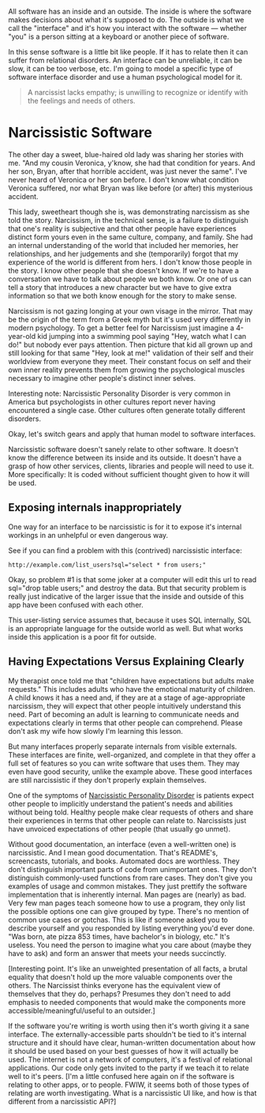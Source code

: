 All software has an inside and an outside. The inside is where the software makes decisions about what it's supposed to do. The outside is what we call the "interface" and it's how you interact with the software &mdash; whether "you" is a person sitting at a keyboard or another piece of software.

In this sense software is a little bit like people. If it has to relate then it can suffer from relational disorders. An interface can be unreliable, it can be slow, it can be too verbose, etc. I'm going to model a specific type of software interface disorder and use a human psychological model for it.

> A narcissist lacks empathy; is unwilling to recognize or identify with the feelings and needs of others.

# Narcissistic Software

The other day a sweet, blue-haired old lady was sharing her stories with me. "And my cousin Veronica, y'know, she had that condition for years. And her son, Bryan, after that horrible accident, was just never the same". I've never heard of Veronica or her son before. I don't know what condition Veronica suffered, nor what Bryan was like before (or after) this mysterious accident.

This lady, sweetheart though she is, was demonstrating narcissism as she told the story. Narcissism, in the technical sense, is a failure to distinguish that one's reality is subjective and that other people have experiences distinct form yours even in the same culture, company, and family.
She had an internal understanding of the world that included her memories, her relationships, and her judgements and she (temporarily) forgot that my experience of the world is different from hers. I don't know those people in the story. I know other people that she doesn't know. If we're to have a conversation we have to talk about people we both know. Or one of us can tell a story that introduces a new character but we have to give extra information so that we both know enough for the story to make sense.

Narcissism is not gazing longing at your own visage in the mirror. That may be the origin of the term from a Greek myth but it's used very differently in modern psychology. To get a better feel for Narcissism just imagine a 4-year-old kid jumping into a swimming pool saying "Hey, watch what I can do!" but nobody ever pays attention. Then picture that kid all grown up and still looking for that same "Hey, look at me!" validation of their self and their worldview from everyone they meet. Their constant focus on self and their own inner reality prevents them from growing the psychological muscles necessary to imagine other people's distinct inner selves.

Interesting note: Narcissistic Personality Disorder is very common in America but psychologists in other cultures report never having encountered a single case. Other cultures often generate totally different disorders.

Okay, let's switch gears and apply that human model to software interfaces.

Narcissistic software doesn't sanely relate to other software. It doesn't know the difference between its inside and its outside. It doesn't have a grasp of how other services, clients, libraries and people will need to use it. More specifically: It is coded without sufficient thought given to how it will be used.
 
## Exposing internals inappropriately

One way for an interface to be narcissistic is for it to expose it's internal workings in an unhelpful or even dangerous way.

See if you can find a problem with this (contrived) narcissistic interface:

    http://example.com/list_users?sql="select * from users;"

Okay, so problem #1 is that some joker at a computer will edit this url to read sql="drop table users;" and destroy the data. But that security problem is really just indicative of the larger issue that the inside and outside of this app have been confused with each other.

This user-listing service assumes that, because it uses SQL internally, SQL is an appropriate language for the outside world as well. But what works inside this application is a poor fit for outside.


## Having Expectations Versus Explaining Clearly

My therapist once told me that "children have expectations but adults make requests." This includes adults who have the emotional maturity of children. A child knows it has a need and, if they are at a stage of age-appropriate narcissism, they will expect that other people intuitively understand this need. Part of becoming an adult is learning to communicate needs and expectations clearly in terms that other people can comprehend. Please don't ask my wife how slowly I'm learning this lesson.

But many interfaces properly separate internals from visible externals. These interfaces are finite, well-organized, and complete in that they offer a full set of features so you can write software that uses them. They may even have good security, unlike the example above. These good interfaces are still narcissistic if they don't properly explain themselves.

One of the symptoms of [Narcissistic Personality Disorder](http://en.wikipedia.org/wiki/Narcissistic_personality_disorder#cite_ref-DSM-IV-TR_0-1) is patients expect other people to implicitly understand the patient's needs and abilities without being told. Healthy people make clear requests of others and share their experiences in terms that other people can relate to. Narcissists just have unvoiced expectations of other people (that usually go unmet).

Without good documentation, an interface (even a well-written one) is narcissistic. And I mean good documentation. That's README's, screencasts, tutorials, and books. Automated docs are worthless. They don't distinguish important parts of code from unimportant ones. They don't distinguish commonly-used functions from rare cases. They don't give you examples of usage and common mistakes. They just prettify the software implementation that is inherently internal. Man pages are (nearly) as bad. Very few man pages teach someone how to use a program, they only list the possible options one can give grouped by type. There's no mention of common use cases or gotchas.
This is like if someone asked you to describe yourself and you responded by listing everything you'd ever done. "Was born, ate pizza 853 times, have bachelor's in biology, etc." It's useless. You need the person to imagine what you care about (maybe they have to ask) and form an answer that meets your needs succinctly.

[Interesting point. It's like an unweighted presentation of all facts, a brutal equality that doesn't hold up the more valuable components over the others. The Narcissist thinks everyone has the equivalent view of themselves that they do, perhaps? Presumes they don't need to add emphasis to needed components that would make the components more accessible/meaningful/useful to an outsider.]

If the software you're writing is worth using then it's worth giving it a sane interface. The externally-accessible parts shouldn't be tied to it's internal structure and it should have clear, human-written documentation about how it should be used based on your best guesses of how it will actually be used. The internet is not a network of computers, it's a festival of relational applications. Our code only gets invited to the party if we teach it to relate well to it's peers.
[I'm a little confused here again on if the software is relating to other apps, or to people. FWIW, it seems both of those types of relating are worth investigating. What is a narcissistic UI like, and how is that different from a narcissistic API?]

